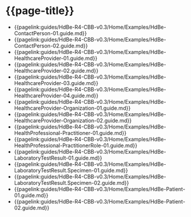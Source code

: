 # {{page-title}}

- {{pagelink:guides/HdBe-R4-CBB-v0.3/Home/Examples/HdBe-ContactPerson-01.guide.md}}
- {{pagelink:guides/HdBe-R4-CBB-v0.3/Home/Examples/HdBe-ContactPerson-02.guide.md}}
- {{pagelink:guides/HdBe-R4-CBB-v0.3/Home/Examples/HdBe-HealthcareProvider-01.guide.md}}
- {{pagelink:guides/HdBe-R4-CBB-v0.3/Home/Examples/HdBe-HealthcareProvider-02.guide.md}}
- {{pagelink:guides/HdBe-R4-CBB-v0.3/Home/Examples/HdBe-HealthcareProvider-03.guide.md}}
- {{pagelink:guides/HdBe-R4-CBB-v0.3/Home/Examples/HdBe-HealthcareProvider-04.guide.md}}
- {{pagelink:guides/HdBe-R4-CBB-v0.3/Home/Examples/HdBe-HealthcareProvider-Organization-01.guide.md}}
- {{pagelink:guides/HdBe-R4-CBB-v0.3/Home/Examples/HdBe-HealthcareProvider-Organization-02.guide.md}}
- {{pagelink:guides/HdBe-R4-CBB-v0.3/Home/Examples/HdBe-HealthProfessional-Practitioner-01.guide.md}}
- {{pagelink:guides/HdBe-R4-CBB-v0.3/Home/Examples/HdBe-HealthProfessional-PractitionerRole-01.guide.md}}
- {{pagelink:guides/HdBe-R4-CBB-v0.3/Home/Examples/HdBe-LaboratoryTestResult-01.guide.md}}
- {{pagelink:guides/HdBe-R4-CBB-v0.3/Home/Examples/HdBe-LaboratoryTestResult.Specimen-01.guide.md}}
- {{pagelink:guides/HdBe-R4-CBB-v0.3/Home/Examples/HdBe-LaboratoryTestResult.Specimen-02.guide.md}}
- {{pagelink:guides/HdBe-R4-CBB-v0.3/Home/Examples/HdBe-Patient-01.guide.md}}
- {{pagelink:guides/HdBe-R4-CBB-v0.3/Home/Examples/HdBe-Patient-02.guide.md}}
<!-- - {{pagelink:guides/HdBe-R4-CBB-v0.3/Home/Examples/[CBB-ID]-[number].guide.md}} --> 